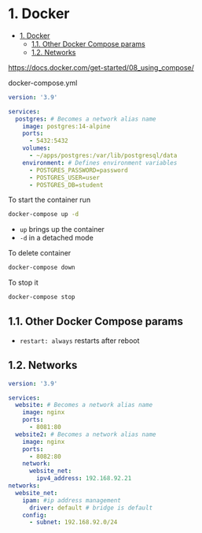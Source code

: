 # 1. Docker

- [1. Docker](#1-docker)
  - [1.1. Other Docker Compose params](#11-other-docker-compose-params)
  - [1.2. Networks](#12-networks)

https://docs.docker.com/get-started/08_using_compose/

docker-compose.yml

```yaml
version: '3.9'

services:
  postgres: # Becomes a network alias name
    image: postgres:14-alpine
    ports:
      - 5432:5432
    volumes:
      - ~/apps/postgres:/var/lib/postgresql/data
    environment: # Defines environment variables 
      - POSTGRES_PASSWORD=password
      - POSTGRES_USER=user
      - POSTGRES_DB=student
```

To start the container run

```bash
docker-compose up -d
```

- `up` brings up the container
- `-d` in a detached mode

To delete container

```bash
docker-compose down
```

To stop it

```bash
docker-compose stop 
```

## 1.1. Other Docker Compose params

- `restart: always` restarts after reboot

## 1.2. Networks

```yaml
version: '3.9'

services:
  website: # Becomes a network alias name
    image: nginx
    ports:
      - 8081:80
  website2: # Becomes a network alias name    
    image: nginx    
    ports:      
      - 8082:80
    network:
      website_net:
        ipv4_address: 192.168.92.21
networks: 
  website_net:
    ipam: #ip address management 
      driver: default # bridge is default
    config:
      - subnet: 192.168.92.0/24 

```
